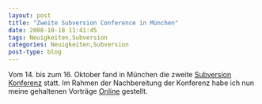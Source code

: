 ```yaml
---
layout: post
title: "Zweite Subversion Conference in München"
date: 2008-10-18 11:41:45
tags: Neuigkeiten,Subversion
categories: Neuigkeiten,Subversion
post-type: blog
---
```

Vom 14. bis zum 16. Oktober fand in München die zweite <a href="http://www.subconf.de">Subversion Konferenz</a> statt. Im Rahmen der Nachbereitung der Konferenz habe ich nun meine gehaltenen Vorträge <a href="http://www.soebes.de/public/lectures.de.html">Online</a> gestellt.
